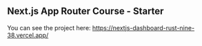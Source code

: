 ## Next.js App Router Course - Starter

You can see the project here: https://nextjs-dashboard-rust-nine-38.vercel.app/
